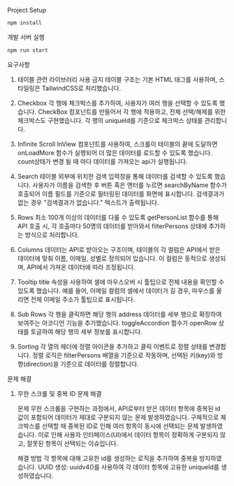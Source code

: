 Project Setup

```sh
npm install
```

개발 서버 실행

```sh
npm run start
```

요구사항

1. 테이블 관련 라이브러리 사용 금지
   테이블 구조는 기본 HTML 태그를 사용하며, 스타일링은 TailwindCSS로 처리했습니다.

2. Checkbox
   각 행에 체크박스를 추가하여, 사용자가 여러 행을 선택할 수 있도록 했습니다. CheckBox 컴포넌트를 만들어서 각 행에 적용하고, 전체 선택/해제를 위한 체크박스도 구현했습니다.
   각 행의 uniqueId를 기준으로 체크박스 상태를 관리합니다.

3. Infinite Scroll
   InView 컴포넌트를 사용하여, 스크롤이 테이블의 끝에 도달하면 onLoadMore 함수가 실행되어 더 많은 데이터를 로드할 수 있도록 했습니다. count상태가 변경 될 때 마다 데이터를 가져오는 api가 실행됩니다.

4. Search
   테이블 외부에 위치한 검색 입력창을 통해 데이터를 검색할 수 있도록 했습니다. 사용자가 이름을 검색한 후 버튼 혹은 엔터를 누르면 searchByName 함수가 호출되어 이름 필드를 기준으로 필터링된 데이터를 화면에 표시합니다.
   검색결과가 없는 경우 "검색결과가 없습니다." 텍스트가 출력됩니다.

5. Rows
   최소 100개 이상의 데이터를 다룰 수 있도록 getPersonList 함수를 통해 API 호출 시, 각 호출마다 50명의 데이터를 받아와서 filterPersons 상태에 추가하는 방식으로 처리합니다.

6. Columns
   데이터는 API로 받아오는 구조이며, 테이블의 각 컬럼은 API에서 받은 데이터에 맞춰 이름, 이메일, 성별로 정의되어 있습니다. 이 컬럼은 동적으로 생성되며, API에서 가져온 데이터에 따라 조정됩니다.

7. Tooltip
   title 속성을 사용하여 셀에 마우스오버 시 툴팁으로 전체 내용을 확인할 수 있도록 했습니다. 예를 들어, 이메일 컬럼의 셀에서 데이터가 길 경우, 마우스를 올리면 전체 이메일 주소가 툴팁으로 표시됩니다.

8. Sub Rows
   각 행을 클릭하면 해당 행의 address 데이터를 세부 행으로 확장하여 보여주는 아코디언 기능을 추가했습니다. toggleAccordion 함수가 openRow 상태를 토글하여 해당 행의 세부 정보를 표시합니다.

9. Sorting
   각 열의 헤더에 정렬 아이콘을 추가하고 클릭 이벤트로 정렬 상태를 변경합니다.
   정렬 로직은 filterPersons 배열을 기준으로 작동하며, 선택된 키(key)와 방향(direction)을 기준으로 데이터를 정렬합니다.

문제 해결

1. 무한 스크롤 및 중복 ID 문제 해결

   문제
   무한 스크롤을 구현하는 과정에서, API로부터 받은 데이터 항목에 중복된 id 값이 포함되어 데이터가 제대로 구분되지 않는 문제 발생하였습니다.
   구체적으로 체크박스를 선택할 때 중복된 ID로 인해 여러 항목이 동시에 선택되는 문제 발생하였습니다. 이로 인해 사용자 인터페이스(UI)에서 데이터 항목이 정확하게 구분되지 않고, 잘못된 항목이 선택되는 이슈입니다.

   해결 방법
   각 항목에 대해 고유한 id를 생성하는 로직을 추가하여 중복을 방지하였습니다.
   UUID 생성: uuidv4()를 사용하여 각 데이터 항목에 고유한 uniqueId를 생성하였습니다.
